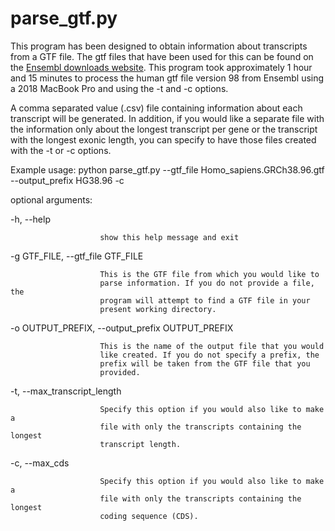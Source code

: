 # parse_gtf.py
This program has been designed to obtain information about transcripts from a
GTF file. The gtf files that have been used for this can be found on
the [Ensembl downloads website](https://uswest.ensembl.org/info/data/ftp/index.html).
This program took approximately 1 hour and 15 minutes to process the human gtf
file version 98 from Ensembl using a 2018 MacBook Pro and using the -t and -c options.

A comma separated value (.csv) file containing information about each transcript will be
generated. In addition, if you would like a separate file with the information
only about the longest transcript per gene or the transcript with the longest
exonic length, you can specify to have those files created with the -t or -c
options.

Example usage: python parse_gtf.py --gtf_file
Homo_sapiens.GRCh38.96.gtf --output_prefix HG38.96 -c

optional arguments:

  -h, --help

                        show this help message and exit

  -g GTF_FILE, --gtf_file GTF_FILE

                        This is the GTF file from which you would like to
                        parse information. If you do not provide a file, the
                        program will attempt to find a GTF file in your
                        present working directory.

  -o OUTPUT_PREFIX, --output_prefix OUTPUT_PREFIX

                        This is the name of the output file that you would
                        like created. If you do not specify a prefix, the
                        prefix will be taken from the GTF file that you
                        provided.

  -t, --max_transcript_length

                        Specify this option if you would also like to make a
                        file with only the transcripts containing the longest
                        transcript length.

  -c, --max_cds

                        Specify this option if you would also like to make a
                        file with only the transcripts containing the longest
                        coding sequence (CDS).
